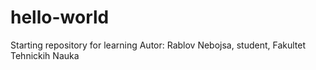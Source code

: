 # hello-world
Starting repository for learning
 Autor: Rablov Nebojsa, student, Fakultet Tehnickih Nauka
